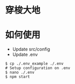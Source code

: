 # 穿梭大地

# 如何使用
  * Update src/config
  * Update .env

```
$ cp ./.env_example ./.env
# Setup configuration on .env
$ nano ./.env
$ npm start
```
